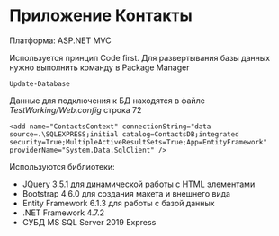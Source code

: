 # Приложение Контакты

Платформа: ASP.NET MVC

Используется принцип Code first. Для развертывания базы данных нужно выполнить команду в Package Manager
```
Update-Database
```

Данные для подключения к БД находятся в файле *TestWorking/Web.config* строка 72
```
<add name="ContactsContext" connectionString="data source=.\SQLEXPRESS;initial catalog=ContactsDB;integrated security=True;MultipleActiveResultSets=True;App=EntityFramework" providerName="System.Data.SqlClient" />
```

Используются библиотеки:
* JQuery 3.5.1 для динамической работы с HTML элементами
* Bootstrap 4.6.0 для создания макета и внешнего вида
* Entity Framework 6.1.3 для работы с базой данных
* .NET Framework 4.7.2
* СУБД MS SQL Server 2019 Express
